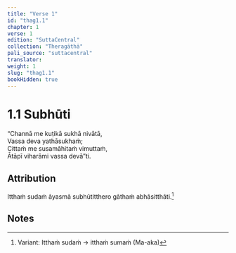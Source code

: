 ```yaml
---
title: "Verse 1"
id: "thag1.1"
chapter: 1
verse: 1
edition: "SuttaCentral"
collection: "Theragāthā"
pali_source: "suttacentral"
translator:
weight: 1
slug: "thag1.1"
bookHidden: true
---
```


# 1.1 Subhūti

“Channā me kuṭikā sukhā nivātā,  
Vassa deva yathāsukhaṁ;  
Cittaṁ me susamāhitaṁ vimuttaṁ,  
Ātāpī viharāmi vassa devā”ti.  

## Attribution

Itthaṁ sudaṁ āyasmā subhūtitthero gāthaṁ abhāsitthāti.[^1]

## Notes

[^1]: Variant: Itthaṁ sudaṁ → itthaṁ sumaṁ (Ma-aka)